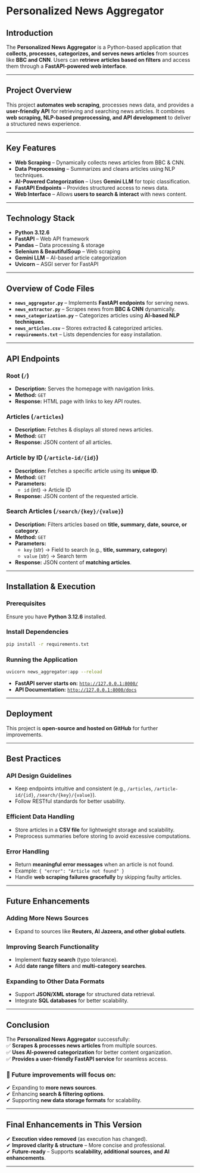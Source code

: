# **Personalized News Aggregator**  

## **Introduction**  
The **Personalized News Aggregator** is a Python-based application that **collects, processes, categorizes, and serves news articles** from sources like **BBC and CNN**. Users can **retrieve articles based on filters** and access them through a **FastAPI-powered web interface**.  

---

## **Project Overview**  
This project **automates web scraping**, processes news data, and provides a **user-friendly API** for retrieving and searching news articles. It combines **web scraping, NLP-based preprocessing, and API development** to deliver a structured news experience.  

---

## **Key Features**  
- **Web Scraping** – Dynamically collects news articles from BBC & CNN.  
- **Data Preprocessing** – Summarizes and cleans articles using NLP techniques.  
- **AI-Powered Categorization** – Uses **Gemini LLM** for topic classification.  
- **FastAPI Endpoints** – Provides structured access to news data.  
- **Web Interface** – Allows **users to search & interact** with news content.  

---

## **Technology Stack**  
- **Python 3.12.6**  
- **FastAPI** – Web API framework  
- **Pandas** – Data processing & storage  
- **Selenium & BeautifulSoup** – Web scraping  
- **Gemini LLM** – AI-based article categorization  
- **Uvicorn** – ASGI server for FastAPI  

---

## **Overview of Code Files**  
- **`news_aggregator.py`** – Implements **FastAPI endpoints** for serving news.  
- **`news_extractor.py`** – Scrapes news from **BBC & CNN** dynamically.  
- **`news_categorization.py`** – Categorizes articles using **AI-based NLP techniques**.  
- **`news_articles.csv`** – Stores extracted & categorized articles.  
- **`requirements.txt`** – Lists dependencies for easy installation.  

---

## **API Endpoints**  

### **Root (`/`)**  
- **Description:** Serves the homepage with navigation links.  
- **Method:** `GET`  
- **Response:** HTML page with links to key API routes.  

### **Articles (`/articles`)**  
- **Description:** Fetches & displays all stored news articles.  
- **Method:** `GET`  
- **Response:** JSON content of all articles.  

### **Article by ID (`/article-id/{id}`)**  
- **Description:** Fetches a specific article using its **unique ID**.  
- **Method:** `GET`  
- **Parameters:**  
  - `id` (int) → Article ID  
- **Response:** JSON content of the requested article.  

### **Search Articles (`/search/{key}/{value}`)**  
- **Description:** Filters articles based on **title, summary, date, source, or category**.  
- **Method:** `GET`  
- **Parameters:**  
  - `key` (str) → Field to search (e.g., **title, summary, category**)  
  - `value` (str) → Search term  
- **Response:** JSON content of **matching articles**.  

---

## **Installation & Execution**  

### **Prerequisites**  
Ensure you have **Python 3.12.6** installed.  

### **Install Dependencies**  
```bash
pip install -r requirements.txt
```

### **Running the Application**  
```bash
uvicorn news_aggregator:app --reload
```
- **FastAPI server starts on:** [`http://127.0.0.1:8000/`](http://127.0.0.1:8000/)  
- **API Documentation:** [`http://127.0.0.1:8000/docs`](http://127.0.0.1:8000/docs)  

---

## **Deployment**  
This project is **open-source and hosted on GitHub** for further improvements. 

---

## **Best Practices**  

### **API Design Guidelines**  
- Keep endpoints intuitive and consistent (e.g., `/articles`, `/article-id/{id}`, `/search/{key}/{value}`).  
- Follow RESTful standards for better usability.  

### **Efficient Data Handling**  
- Store articles in a **CSV file** for lightweight storage and scalability.  
- Preprocess summaries before storing to avoid excessive computations.  

### **Error Handling**  
- Return **meaningful error messages** when an article is not found.  
- Example: `{ "error": "Article not found" }`  
- Handle **web scraping failures gracefully** by skipping faulty articles.  

---

## **Future Enhancements**  

### **Adding More News Sources**  
- Expand to sources like **Reuters, Al Jazeera, and other global outlets**.  

### **Improving Search Functionality**  
- Implement **fuzzy search** (typo tolerance).  
- Add **date range filters** and **multi-category searches**.  

### **Expanding to Other Data Formats**  
- Support **JSON/XML storage** for structured data retrieval.  
- Integrate **SQL databases** for better scalability.  

---

## **Conclusion**  

The **Personalized News Aggregator** successfully:  
✅ **Scrapes & processes news articles** from multiple sources.  
✅ **Uses AI-powered categorization** for better content organization.  
✅ **Provides a user-friendly FastAPI service** for seamless access.  

### **🚀 Future improvements will focus on:**  
✔ Expanding to **more news sources**.  
✔ Enhancing **search & filtering options**.  
✔ Supporting **new data storage formats** for scalability.  

---

## **Final Enhancements in This Version**  
✔ **Execution video removed** (as execution has changed).  
✔ **Improved clarity & structure** – More concise and professional.  
✔ **Future-ready** – Supports **scalability, additional sources, and AI enhancements**.  

---

